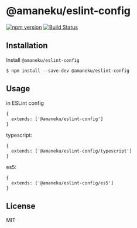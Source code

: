 # @amaneku/eslint-config

[![npm version](https://badge.fury.io/js/%40amaneku%2Feslint-config.svg)](https://badge.fury.io/js/%40amaneku%2Feslint-config)
[![Build Status](https://travis-ci.org/amaneku/eslint-config.svg?branch=master)](https://travis-ci.org/amaneku/eslint-config)

## Installation

Install `@amaneku/eslint-config`

```
$ npm install --save-dev @amaneku/eslint-config
```

## Usage

in ESLint config

```
{
  extends: ['@amaneku/eslint-config']
}
```

typescript:

```
{
  extends: ['@amaneku/eslint-config/typescript']
}
```

es5:

```
{
  extends: ['@amaneku/eslint-config/es5']
}
```

## License

MIT
